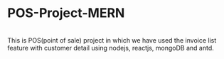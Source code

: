 # POS-Project-MERN
<br>
This is POS(point of sale) project in which we have used the invoice list feature with customer detail using nodejs, reactjs, mongoDB and antd.
